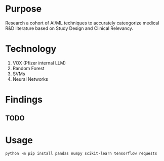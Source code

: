 # Purpose
Research a cohort of AI/ML techniques to accurately cateogorize medical R&D literature based on Study Design and Clinical Relevancy.

# Technology
1. VOX (Pfizer internal LLM)
2. Random Forest
3. SVMs
4. Neural Networks

# Findings
## TODO

# Usage
```terminal
python -m pip install pandas numpy scikit-learn tensorflow requests
```
